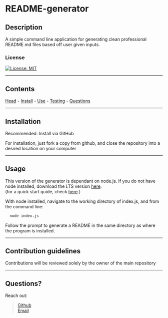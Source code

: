 # **README-generator**

  ## Description

A simple command line application for generating clean professional README.md files based off user given inputs.

  ### <a id='license'></a> License
[![License: MIT](https://img.shields.io/badge/License-MIT-blue.svg)](https://opensource.org/licenses/MIT)

---

  Contents
---
 [Head](#head) - [Install](#install) - [Use](#usage) - [Testing](#testing) - [Questions](#questions)

  ---

  ## <a id="install"></a> Installation

  Recommended: Install via GitHub

  For installation, just fork a copy from github, and close the repository into a desired location on your  computer

---

  ## <a id="usage"></a> Usage

This version of the generator is dependant on node.js. If you do not have node installed, download the LTS version [here](https://nodejs.org/en/download).   
(for a quick start quide, check [here](https://nodejs.org/en/docs/guides/getting-started-guide/).)

With node installed, navigate to the working directory of index.js, and from the command line: 
  ```bash 
    node index.js 
  ``` 
Follow the prompt to generate a README in the same directory as where the program is installed.

---

  ## Contribution guidelines

  Contributions will be reviewed solely by the owner of the main repository

  ---

  ## <a id='questions'></a> Questions?
Reach out:
> [Github](https://github.com/Keaton-Brewster)  
[Email](mailto:keatonbrewsterdev@gmail.com)
